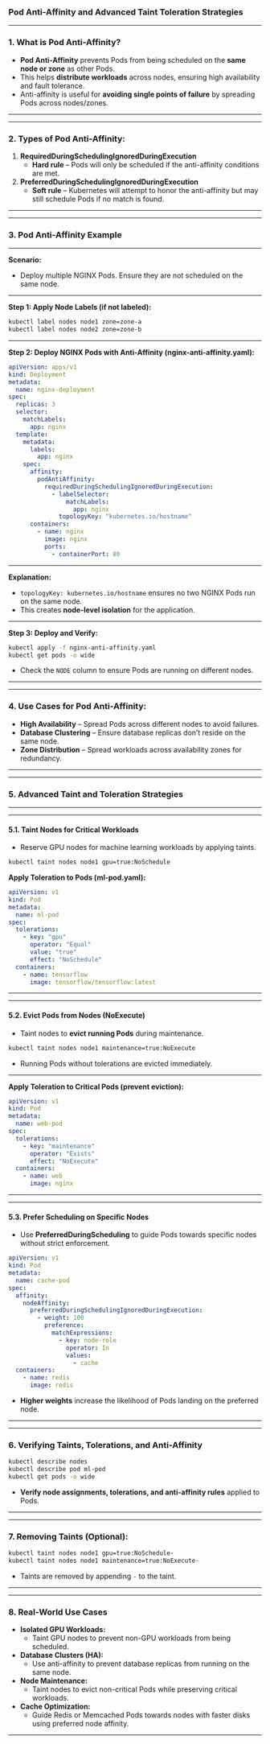 ### **Pod Anti-Affinity and Advanced Taint Toleration Strategies**  

---

### **1. What is Pod Anti-Affinity?**  
- **Pod Anti-Affinity** prevents Pods from being scheduled on the **same node or zone** as other Pods.  
- This helps **distribute workloads** across nodes, ensuring high availability and fault tolerance.  
- Anti-affinity is useful for **avoiding single points of failure** by spreading Pods across nodes/zones.  

---

---

### **2. Types of Pod Anti-Affinity:**  
1. **RequiredDuringSchedulingIgnoredDuringExecution**  
   - **Hard rule** – Pods will only be scheduled if the anti-affinity conditions are met.  
2. **PreferredDuringSchedulingIgnoredDuringExecution**  
   - **Soft rule** – Kubernetes will attempt to honor the anti-affinity but may still schedule Pods if no match is found.  

---

---

### **3. Pod Anti-Affinity Example**  

---

**Scenario:**  
- Deploy multiple NGINX Pods. Ensure they are not scheduled on the same node.  

---

**Step 1: Apply Node Labels (if not labeled):**  
```bash
kubectl label nodes node1 zone=zone-a
kubectl label nodes node2 zone=zone-b
```

---

**Step 2: Deploy NGINX Pods with Anti-Affinity (nginx-anti-affinity.yaml):**  
```yaml
apiVersion: apps/v1
kind: Deployment
metadata:
  name: nginx-deployment
spec:
  replicas: 3
  selector:
    matchLabels:
      app: nginx
  template:
    metadata:
      labels:
        app: nginx
    spec:
      affinity:
        podAntiAffinity:
          requiredDuringSchedulingIgnoredDuringExecution:
            - labelSelector:
                matchLabels:
                  app: nginx
              topologyKey: "kubernetes.io/hostname"
      containers:
        - name: nginx
          image: nginx
          ports:
            - containerPort: 80
```

---

**Explanation:**  
- `topologyKey: kubernetes.io/hostname` ensures no two NGINX Pods run on the same node.  
- This creates **node-level isolation** for the application.  

---

**Step 3: Deploy and Verify:**  
```bash
kubectl apply -f nginx-anti-affinity.yaml
kubectl get pods -o wide
```
- Check the `NODE` column to ensure Pods are running on different nodes.  

---

---

### **4. Use Cases for Pod Anti-Affinity:**  
- **High Availability** – Spread Pods across different nodes to avoid failures.  
- **Database Clustering** – Ensure database replicas don’t reside on the same node.  
- **Zone Distribution** – Spread workloads across availability zones for redundancy.  

---

---

### **5. Advanced Taint and Toleration Strategies**  

---

---

#### **5.1. Taint Nodes for Critical Workloads**  
- Reserve GPU nodes for machine learning workloads by applying taints.  

```bash
kubectl taint nodes node1 gpu=true:NoSchedule
```

**Apply Toleration to Pods (ml-pod.yaml):**  
```yaml
apiVersion: v1
kind: Pod
metadata:
  name: ml-pod
spec:
  tolerations:
    - key: "gpu"
      operator: "Equal"
      value: "true"
      effect: "NoSchedule"
  containers:
    - name: tensorflow
      image: tensorflow/tensorflow:latest
```

---

---

#### **5.2. Evict Pods from Nodes (NoExecute)**  
- Taint nodes to **evict running Pods** during maintenance.  

```bash
kubectl taint nodes node1 maintenance=true:NoExecute
```

- Running Pods without tolerations are evicted immediately.  

---

**Apply Toleration to Critical Pods (prevent eviction):**  
```yaml
apiVersion: v1
kind: Pod
metadata:
  name: web-pod
spec:
  tolerations:
    - key: "maintenance"
      operator: "Exists"
      effect: "NoExecute"
  containers:
    - name: web
      image: nginx
```

---

---

#### **5.3. Prefer Scheduling on Specific Nodes**  
- Use **PreferredDuringScheduling** to guide Pods towards specific nodes without strict enforcement.  

```yaml
apiVersion: v1
kind: Pod
metadata:
  name: cache-pod
spec:
  affinity:
    nodeAffinity:
      preferredDuringSchedulingIgnoredDuringExecution:
        - weight: 100
          preference:
            matchExpressions:
              - key: node-role
                operator: In
                values:
                  - cache
  containers:
    - name: redis
      image: redis
```

- **Higher weights** increase the likelihood of Pods landing on the preferred node.  

---

---

### **6. Verifying Taints, Tolerations, and Anti-Affinity**  
```bash
kubectl describe nodes
kubectl describe pod ml-pod
kubectl get pods -o wide
```
- **Verify node assignments, tolerations, and anti-affinity rules** applied to Pods.  

---

---

### **7. Removing Taints (Optional):**  
```bash
kubectl taint nodes node1 gpu=true:NoSchedule-
kubectl taint nodes node1 maintenance=true:NoExecute-
```
- Taints are removed by appending `-` to the taint.  

---

---

### **8. Real-World Use Cases**  
- **Isolated GPU Workloads:**  
  - Taint GPU nodes to prevent non-GPU workloads from being scheduled.  
- **Database Clusters (HA):**  
  - Use anti-affinity to prevent database replicas from running on the same node.  
- **Node Maintenance:**  
  - Taint nodes to evict non-critical Pods while preserving critical workloads.  
- **Cache Optimization:**  
  - Guide Redis or Memcached Pods towards nodes with faster disks using preferred node affinity.  

---

